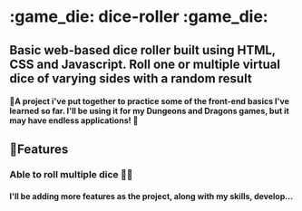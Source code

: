 <h1> :game_die: dice-roller :game_die:</h1>

<h2>Basic web-based dice roller built using HTML, CSS and Javascript. Roll one or multiple virtual dice of varying sides with a random result</h2>

<h4>🧠A project i've put together to practice some of the front-end basics I've learned so far. I'll be using it for my Dungeons and Dragons games, but it may have endless applications! 🧠 </h4>

<h2>🤖Features</h2>
<h3>Able to roll multiple dice 🎲🎲</h3>
<h4>I'll be adding more features as the project, along with my skills, develop...</h4>


